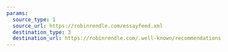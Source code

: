 ```yaml
---
params:
  source_type: 1
  source_url: https://robinrendle.com/essayfeed.xml
  destination_type: 3
  destination_url: https://robinrendle.com/.well-known/recommendations.opml
---
```


